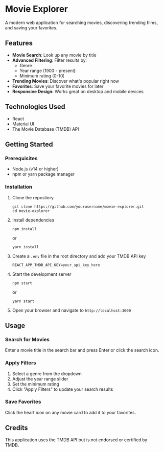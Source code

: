 # Movie Explorer

A modern web application for searching movies, discovering trending films, and saving your favorites.

## Features

- **Movie Search**: Look up any movie by title
- **Advanced Filtering**: Filter results by:
  - Genre
  - Year range (1900 - present)
  - Minimum rating (0-10)
- **Trending Movies**: Discover what's popular right now
- **Favorites**: Save your favorite movies for later
- **Responsive Design**: Works great on desktop and mobile devices

## Technologies Used

- React
- Material UI
- The Movie Database (TMDB) API

## Getting Started

### Prerequisites

- Node.js (v14 or higher)
- npm or yarn package manager

### Installation

1. Clone the repository
   ```
   git clone https://github.com/yourusername/movie-explorer.git
   cd movie-explorer
   ```

2. Install dependencies
   ```
   npm install
   ```
   or
   ```
   yarn install
   ```

3. Create a `.env` file in the root directory and add your TMDB API key
   ```
   REACT_APP_TMDB_API_KEY=your_api_key_here
   ```

4. Start the development server
   ```
   npm start
   ```
   or
   ```
   yarn start
   ```

5. Open your browser and navigate to `http://localhost:3000`

## Usage

### Search for Movies
Enter a movie title in the search bar and press Enter or click the search icon.

### Apply Filters
1. Select a genre from the dropdown
2. Adjust the year range slider
3. Set the minimum rating
4. Click "Apply Filters" to update your search results

### Save Favorites
Click the heart icon on any movie card to add it to your favorites.

## Credits

This application uses the TMDB API but is not endorsed or certified by TMDB.

